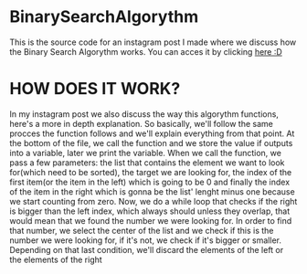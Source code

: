 # BinarySearchAlgorythm
This is the source code for an instagram post I made where we discuss how the Binary Search Algorythm works. You can acces it by clicking [here :D](https://www.instagram.com/ideacoding101/)

# HOW DOES IT WORK?
In my instagram post we also discuss the way this algorythm functions, here's a more in depth explanation. So basically, we'll follow the same procces the function follows and we'll explain everything from that point. At the bottom of the file, we call the function and we store the value if outputs into a variable, later we print the variable. When we call the function, we pass a few parameters: the list that contains the element we want to look for(which need to be sorted), the target we are looking for, the index of the first item(or the item in the left) which is going to be 0 and finally the index of the item in the right which is gonna be the list' lenght minus one because we start counting from zero.
Now, we do a while loop that checks if the right is bigger than the left index, which always should unless they overlap, that would mean that we found the number we were looking for. In order to find that number, we select the center of the list and we check if this is the number we were looking for, if it's not, we check if it's bigger or smaller. Depending on that last condition, we'll discard the elements of the left or the elements of the right
